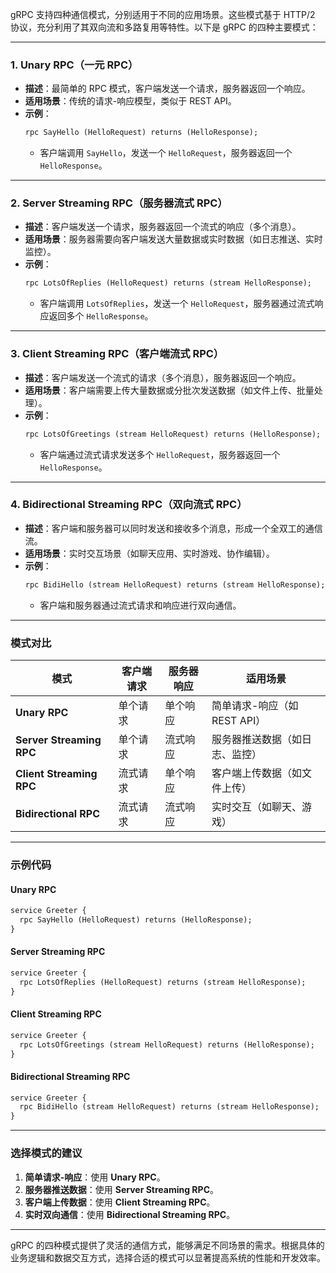 gRPC 支持四种通信模式，分别适用于不同的应用场景。这些模式基于 HTTP/2 协议，充分利用了其双向流和多路复用等特性。以下是 gRPC 的四种主要模式：

---

### 1. **Unary RPC（一元 RPC）**
   - **描述**：最简单的 RPC 模式，客户端发送一个请求，服务器返回一个响应。
   - **适用场景**：传统的请求-响应模型，类似于 REST API。
   - **示例**：
     ```proto
     rpc SayHello (HelloRequest) returns (HelloResponse);
     ```
     - 客户端调用 `SayHello`，发送一个 `HelloRequest`，服务器返回一个 `HelloResponse`。

---

### 2. **Server Streaming RPC（服务器流式 RPC）**
   - **描述**：客户端发送一个请求，服务器返回一个流式的响应（多个消息）。
   - **适用场景**：服务器需要向客户端发送大量数据或实时数据（如日志推送、实时监控）。
   - **示例**：
     ```proto
     rpc LotsOfReplies (HelloRequest) returns (stream HelloResponse);
     ```
     - 客户端调用 `LotsOfReplies`，发送一个 `HelloRequest`，服务器通过流式响应返回多个 `HelloResponse`。

---

### 3. **Client Streaming RPC（客户端流式 RPC）**
   - **描述**：客户端发送一个流式的请求（多个消息），服务器返回一个响应。
   - **适用场景**：客户端需要上传大量数据或分批次发送数据（如文件上传、批量处理）。
   - **示例**：
     ```proto
     rpc LotsOfGreetings (stream HelloRequest) returns (HelloResponse);
     ```
     - 客户端通过流式请求发送多个 `HelloRequest`，服务器返回一个 `HelloResponse`。

---

### 4. **Bidirectional Streaming RPC（双向流式 RPC）**
   - **描述**：客户端和服务器可以同时发送和接收多个消息，形成一个全双工的通信流。
   - **适用场景**：实时交互场景（如聊天应用、实时游戏、协作编辑）。
   - **示例**：
     ```proto
     rpc BidiHello (stream HelloRequest) returns (stream HelloResponse);
     ```
     - 客户端和服务器通过流式请求和响应进行双向通信。

---

### 模式对比

| 模式                     | 客户端请求       | 服务器响应       | 适用场景                           |
|--------------------------|------------------|------------------|------------------------------------|
| **Unary RPC**            | 单个请求         | 单个响应         | 简单请求-响应（如 REST API）       |
| **Server Streaming RPC** | 单个请求         | 流式响应         | 服务器推送数据（如日志、监控）     |
| **Client Streaming RPC** | 流式请求         | 单个响应         | 客户端上传数据（如文件上传）       |
| **Bidirectional RPC**    | 流式请求         | 流式响应         | 实时交互（如聊天、游戏）           |

---

### 示例代码

#### Unary RPC
```proto
service Greeter {
  rpc SayHello (HelloRequest) returns (HelloResponse);
}
```

#### Server Streaming RPC
```proto
service Greeter {
  rpc LotsOfReplies (HelloRequest) returns (stream HelloResponse);
}
```

#### Client Streaming RPC
```proto
service Greeter {
  rpc LotsOfGreetings (stream HelloRequest) returns (HelloResponse);
}
```

#### Bidirectional Streaming RPC
```proto
service Greeter {
  rpc BidiHello (stream HelloRequest) returns (stream HelloResponse);
}
```

---

### 选择模式的建议
1. **简单请求-响应**：使用 **Unary RPC**。
2. **服务器推送数据**：使用 **Server Streaming RPC**。
3. **客户端上传数据**：使用 **Client Streaming RPC**。
4. **实时双向通信**：使用 **Bidirectional Streaming RPC**。

---

gRPC 的四种模式提供了灵活的通信方式，能够满足不同场景的需求。根据具体的业务逻辑和数据交互方式，选择合适的模式可以显著提高系统的性能和开发效率。